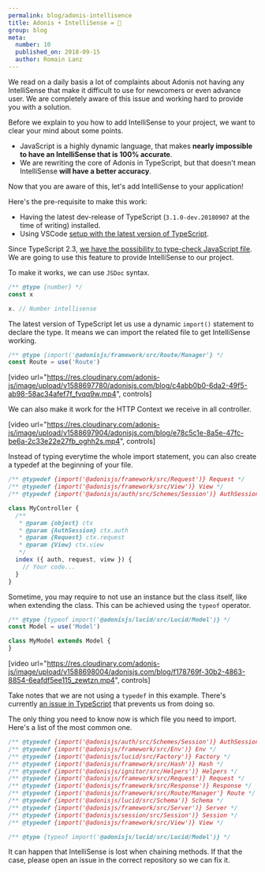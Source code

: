 ```yaml
---
permalink: blog/adonis-intellisence
title: Adonis + IntelliSense = 💜
group: blog
meta:
  number: 10
  published_on: 2018-09-15
  author: Romain Lanz
---
```


We read on a daily basis a lot of complaints about Adonis not having any IntelliSense that make it difficult to use for newcomers or even advance user. We are completely aware of this issue and working hard to provide you with a solution.

Before we explain to you how to add IntelliSense to your project, we want to clear your mind about some points.

- JavaScript is a highly dynamic language, that makes **nearly impossible to have an IntelliSense that is 100% accurate**.
- We are rewriting the core of Adonis in TypeScript, but that doesn't mean IntelliSense **will have a better accuracy**.

Now that you are aware of this, let's add IntelliSense to your application!

Here's the pre-requisite to make this work:

- Having the latest dev-release of TypeScript (`3.1.0-dev.20180907` at the time of writing) installed.
- Using VSCode [setup with the latest version of TypeScript](https://code.visualstudio.com/Docs/languages/typescript#_using-newer-typescript-versions).

Since TypeScript 2.3, [we have the possibility to type-check JavaScript file](https://www.typescriptlang.org/docs/handbook/type-checking-javascript-files.html). We are going to use this feature to provide IntelliSense to our project.

To make it works, we can use `JSDoc` syntax.

```js
/** @type {number} */
const x

x. // Number intellisense
```

The latest version of TypeScript let us use a dynamic `import()` statement to declare the type. It means we can import the related file to get IntelliSense working.

```js
/** @type {import('@adonisjs/framework/src/Route/Manager'} */
const Route = use('Route')
```

[video url="https://res.cloudinary.com/adonis-js/image/upload/v1588697780/adonisjs.com/blog/c4abb0b0-6da2-49f5-ab98-58ac34afef7f_fvqq9w.mp4", controls]

We can also make it work for the HTTP Context we receive in all controller.

[video url="https://res.cloudinary.com/adonis-js/image/upload/v1588697904/adonisjs.com/blog/e78c5c1e-8a5e-47fc-be6a-2c33e22e27fb_oghh2s.mp4", controls]

Instead of typing everytime the whole import statement, you can also create a typedef at the beginning of your file.

```js
/** @typedef {import('@adonisjs/framework/src/Request')} Request */
/** @typedef {import('@adonisjs/framework/src/View')} View */
/** @typedef {import('@adonisjs/auth/src/Schemes/Session')} AuthSession */

class MyController {
  /**
   * @param {object} ctx
   * @param {AuthSession} ctx.auth
   * @param {Request} ctx.request
   * @param {View} ctx.view
   */
  index ({ auth, request, view }) {
    // Your code...
  }
}
```

Sometime, you may require to not use an instance but the class itself, like when extending the class. This can be achieved using the `typeof` operator.

```js
/** @type {typeof import('@adonisjs/lucid/src/Lucid/Model')} */
const Model = use('Model')

class MyModel extends Model {
}
```

[video url="https://res.cloudinary.com/adonis-js/image/upload/v1588698004/adonisjs.com/blog/f178769f-30b2-4863-8854-6eafdf5ee115_zewtzn.mp4", controls]

Take notes that we are not using a `typedef` in this example. There's currently [an issue in TypeScript](https://github.com/Microsoft/TypeScript/issues/27110) that prevents us from doing so.

The only thing you need to know now is which file you need to import. Here's a list of the most common one.

```js
/** @typedef {import('@adonisjs/auth/src/Schemes/Session')} AuthSession */
/** @typedef {import('@adonisjs/framework/src/Env')} Env */
/** @typedef {import('@adonisjs/lucid/src/Factory')} Factory */
/** @typedef {import('@adonisjs/framework/src/Hash')} Hash */
/** @typedef {import('@adonisjs/ignitor/src/Helpers')} Helpers */
/** @typedef {import('@adonisjs/framework/src/Request')} Request */
/** @typedef {import('@adonisjs/framework/src/Response')} Response */
/** @typedef {import('@adonisjs/framework/src/Route/Manager'} Route */
/** @typedef {import('@adonisjs/lucid/src/Schema')} Schema */
/** @typedef {import('@adonisjs/framework/src/Server')} Server */
/** @typedef {import('@adonisjs/session/src/Session')} Session */
/** @typedef {import('@adonisjs/framework/src/View')} View */

/** @type {typeof import('@adonisjs/lucid/src/Lucid/Model')} */
```

It can happen that IntelliSense is lost when chaining methods. If that the case, please open an issue in the correct repository so we can fix it.
